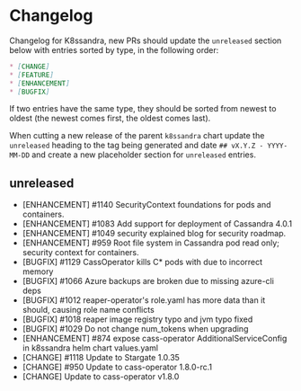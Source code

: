 # Changelog

Changelog for K8ssandra, new PRs should update the `unreleased` section below with entries sorted by type, in the 
following order:

```markdown
* [CHANGE]
* [FEATURE]
* [ENHANCEMENT]
* [BUGFIX]
```

If two entries have the same type, they should be sorted from newest to oldest (the newest comes first, the oldest comes 
last).

When cutting a new release of the parent `k8ssandra` chart update the `unreleased` heading to the tag being generated 
and date `## vX.Y.Z - YYYY-MM-DD` and create a new placeholder section for  `unreleased` entries.

## unreleased
* [ENHANCEMENT] #1140 SecurityContext foundations for pods and containers.
* [ENHANCEMENT] #1083 Add support for deployment of Cassandra 4.0.1
* [ENHANCEMENT] #1049 security explained blog for security roadmap.
* [ENHANCEMENT] #959 Root file system in Cassandra pod read only; security context for containers.
* [BUGFIX] #1129 CassOperator kills C* pods with due to incorrect memory
* [BUGFIX] #1066 Azure backups are broken due to missing azure-cli deps
* [BUGFIX] #1012 reaper-operator's role.yaml has more data than it should, causing role name conflicts
* [BUGFIX] #1018 reaper image registry typo and jvm typo fixed
* [BUGFIX] #1029 Do not change num_tokens when upgrading
* [ENHANCEMENT] #874 expose cass-operator AdditionalServiceConfig in k8ssandra helm chart values.yaml
* [CHANGE] #1118 Update to Stargate 1.0.35
* [CHANGE] #950 Update to cass-operator 1.8.0-rc.1
* [CHANGE] Update to cass-operator v1.8.0
